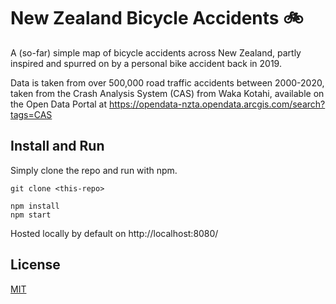 # New Zealand Bicycle Accidents 🚲 

A (so-far) simple map of bicycle accidents across New Zealand, partly inspired and spurred on by a personal bike accident back in 2019. 

Data is taken from over 500,000 road traffic accidents between 2000-2020, taken from the Crash Analysis System (CAS) from Waka Kotahi, available on the Open Data Portal at https://opendata-nzta.opendata.arcgis.com/search?tags=CAS

## Install and Run

Simply clone the repo and run with npm.

```
git clone <this-repo> 

npm install
npm start
```
Hosted locally by default on http://localhost:8080/

## License
[MIT](https://choosealicense.com/licenses/mit/)